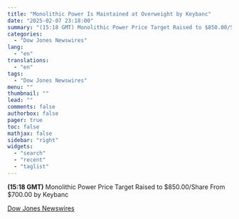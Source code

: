 ```yaml
---
title: "Monolithic Power Is Maintained at Overweight by Keybanc"
date: "2025-02-07 23:18:00"
summary: "(15:18 GMT) Monolithic Power Price Target Raised to $850.00/Share From $700.00 by Keybanc"
categories:
  - "Dow Jones Newswires"
lang:
  - "en"
translations:
  - "en"
tags:
  - "Dow Jones Newswires"
menu: ""
thumbnail: ""
lead: ""
comments: false
authorbox: false
pager: true
toc: false
mathjax: false
sidebar: "right"
widgets:
  - "search"
  - "recent"
  - "taglist"
---
```


**(15:18 GMT)** Monolithic Power Price Target Raised to $850.00/Share From $700.00 by Keybanc

[Dow Jones Newswires](https://www.tradingview.com/news/DJN_DN20250207007520:0/)
